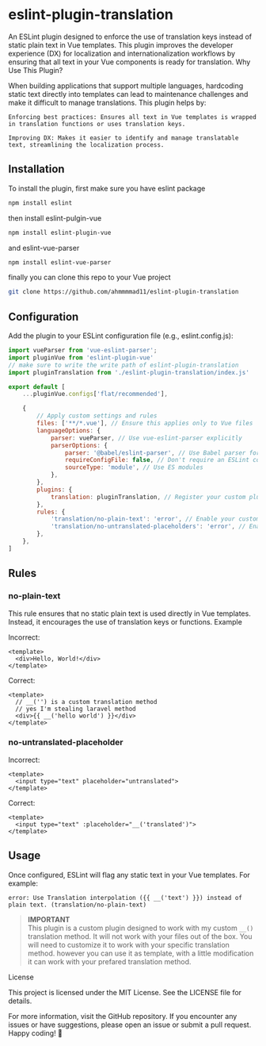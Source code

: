 # eslint-plugin-translation

An ESLint plugin designed to enforce the use of translation keys instead of static plain text in Vue templates. This plugin improves the developer experience (DX) for localization and internationalization workflows by ensuring that all text in your Vue components is ready for translation.
Why Use This Plugin?

When building applications that support multiple languages, hardcoding static text directly into templates can lead to maintenance challenges and make it difficult to manage translations. This plugin helps by:

    Enforcing best practices: Ensures all text in Vue templates is wrapped in translation functions or uses translation keys.

    Improving DX: Makes it easier to identify and manage translatable text, streamlining the localization process.


## Installation

To install the plugin, first make sure you have eslint package

``` bash
npm install eslint
```

then install eslint-pulgin-vue
``` bash
npm install eslint-plugin-vue
```

and eslint-vue-parser
``` bash
npm install eslint-vue-parser
```

finally you can clone this repo to your Vue project

``` bash
git clone https://github.com/ahmmmmad11/eslint-plugin-translation
```


## Configuration

Add the plugin to your ESLint configuration file (e.g., eslint.config.js):

``` js
import vueParser from 'vue-eslint-parser';
import pluginVue from 'eslint-plugin-vue'
// make sure to write the write path of eslint-plugin-translation
import pluginTranslation from './eslint-plugin-translation/index.js'

export default [
    ...pluginVue.configs['flat/recommended'],

    {
        // Apply custom settings and rules
        files: ['**/*.vue'], // Ensure this applies only to Vue files
        languageOptions: {
            parser: vueParser, // Use vue-eslint-parser explicitly
            parserOptions: {
                parser: '@babel/eslint-parser', // Use Babel parser for script blocks
                requireConfigFile: false, // Don't require an ESLint config file
                sourceType: 'module', // Use ES modules
            },
        },
        plugins: {
            translation: pluginTranslation, // Register your custom plugin
        },
        rules: {
            'translation/no-plain-text': 'error', // Enable your custom rule
            'translation/no-untranslated-placeholders': 'error', // Enable your custom rule
        },
    },
]

```

## Rules
### no-plain-text

This rule ensures that no static plain text is used directly in Vue templates. Instead, it encourages the use of translation keys or functions.
Example

Incorrect:

``` vue
<template>
  <div>Hello, World!</div>
</template>
```

Correct:

``` vue
<template>
  // __('') is a custom translation method
  // yes I'm stealing laravel method 
  <div>{{ __('hello world') }}</div>
</template>
```

### no-untranslated-placeholder

Incorrect:

``` vue
<template>
  <input type="text" placeholder="untranslated">
</template>
```

Correct:

``` vue
<template>
  <input type="text" :placeholder="__('translated')">
</template>
```

## Usage

Once configured, ESLint will flag any static text in your Vue templates. For example:

```
error: Use Translation interpolation ({{ __('text') }}) instead of plain text. (translation/no-plain-text)
```

> **IMPORTANT**  
> This plugin is a custom plugin designed to work with my custom `__()` translation method. It will not work with your files out of the box. You will need to customize it to work with your specific translation method. however you can use it as template, with a little modification it can work with your prefared translation method.


License

This project is licensed under the MIT License. See the LICENSE file for details.

For more information, visit the GitHub repository. If you encounter any issues or have suggestions, please open an issue or submit a pull request. Happy coding! 🚀
